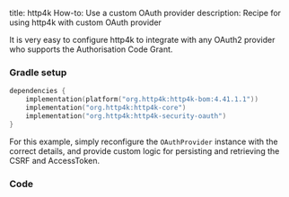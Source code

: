 title: http4k How-to: Use a custom OAuth provider
description: Recipe for using http4k with custom OAuth provider

It is very easy to configure http4k to integrate with any OAuth2 provider who supports the Authorisation Code Grant.

### Gradle setup

```kotlin
dependencies {
    implementation(platform("org.http4k:http4k-bom:4.41.1.1"))
    implementation("org.http4k:http4k-core")
    implementation("org.http4k:http4k-security-oauth")
}
```

For this example, simply reconfigure the `OAuthProvider` instance with the correct details, and provide custom logic for persisting and retrieving the CSRF and AccessToken.

### Code [<img class="octocat"/>](https://github.com/http4k/http4k/blob/master/src/docs/guide/howto/use_a_custom_oauth_provider/example.kt)

<script src="https://gist-it.appspot.com/https://github.com/http4k/http4k/blob/master/src/docs/guide/howto/use_a_custom_oauth_provider/example.kt"></script>
